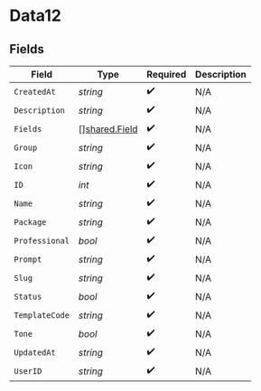 # Data12


## Fields

| Field                                          | Type                                           | Required                                       | Description                                    |
| ---------------------------------------------- | ---------------------------------------------- | ---------------------------------------------- | ---------------------------------------------- |
| `CreatedAt`                                    | *string*                                       | :heavy_check_mark:                             | N/A                                            |
| `Description`                                  | *string*                                       | :heavy_check_mark:                             | N/A                                            |
| `Fields`                                       | [][shared.Field](../../models/shared/field.md) | :heavy_check_mark:                             | N/A                                            |
| `Group`                                        | *string*                                       | :heavy_check_mark:                             | N/A                                            |
| `Icon`                                         | *string*                                       | :heavy_check_mark:                             | N/A                                            |
| `ID`                                           | *int*                                          | :heavy_check_mark:                             | N/A                                            |
| `Name`                                         | *string*                                       | :heavy_check_mark:                             | N/A                                            |
| `Package`                                      | *string*                                       | :heavy_check_mark:                             | N/A                                            |
| `Professional`                                 | *bool*                                         | :heavy_check_mark:                             | N/A                                            |
| `Prompt`                                       | *string*                                       | :heavy_check_mark:                             | N/A                                            |
| `Slug`                                         | *string*                                       | :heavy_check_mark:                             | N/A                                            |
| `Status`                                       | *bool*                                         | :heavy_check_mark:                             | N/A                                            |
| `TemplateCode`                                 | *string*                                       | :heavy_check_mark:                             | N/A                                            |
| `Tone`                                         | *bool*                                         | :heavy_check_mark:                             | N/A                                            |
| `UpdatedAt`                                    | *string*                                       | :heavy_check_mark:                             | N/A                                            |
| `UserID`                                       | *string*                                       | :heavy_check_mark:                             | N/A                                            |